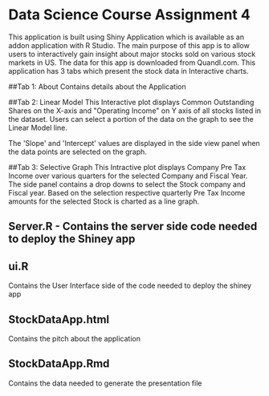 # Data Science Course Assignment 4

This application is built using Shiny Application which is available as an addon application with R Studio.
The main purpose of this app is to allow users to interactively gain insight about major stocks sold on various stock markets in US.
The data for this app is downloaded from Quandl.com. 
This application has 3 tabs which present the stock data in Interactive charts.

##Tab 1: About
Contains details about the Application

##Tab 2: Linear Model
This Interactive plot displays Common Outstanding Shares on the X-axis and "Operating Income" on Y axis of all stocks listed in the dataset. Users can select a portion of the data on the graph to see the Linear Model line.

The 'Slope' and 'Intercept' values are displayed in the side view panel when the data points are selected on the graph.

##Tab 3: Selective Graph
This Intractive plot displays Company Pre Tax Income over various quarters for the selected Company and Fiscal Year.
The side panel contains a drop downs to select the Stock company and Fiscal year.
Based on the selection respective quarterly Pre Tax Income amounts for the selected Stock is charted as a line graph.

## Server.R - Contains the server side code needed to deploy the Shiney app

## ui.R
Contains the User Interface side of the code needed to deploy the shiney app

## StockDataApp.html
Contains the pitch about the application

## StockDataApp.Rmd
Contains the data needed to generate the presentation file
